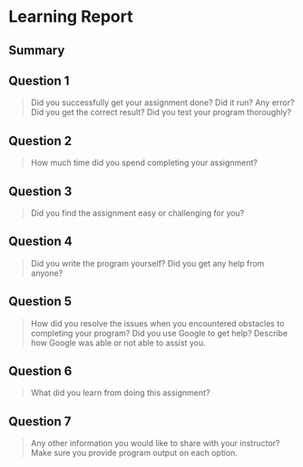 # Learning Report

## Summary

## Question 1

> Did you successfully get your assignment done? Did it run? Any error? Did you
  get the correct result? Did you test your program thoroughly?

## Question 2

> How much time did you spend completing your assignment?

## Question 3

> Did you find the assignment easy or challenging for you?

## Question 4

> Did you write the program yourself? Did you get any help from anyone?

## Question 5

> How did you resolve the issues when you encountered obstacles to completing
  your program? Did you use Google to get help? Describe how Google was able or
  not able to assist you.

## Question 6

> What did you learn from doing this assignment?

## Question 7

> Any other information you would like to share with your instructor? Make sure
  you provide program output on each option.
